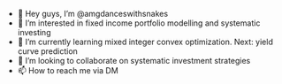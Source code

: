 - 👋 Hey guys, I’m @amgdanceswithsnakes
- 👀 I’m interested in fixed income portfolio modelling and systematic investing
- 🌱 I’m currently learning mixed integer convex optimization. Next: yield curve prediction
- 💞️ I’m looking to collaborate on systematic investment strategies 
- 📫 How to reach me via DM

<!---
amgdanceswithsnakes/amgdanceswithsnakes is a ✨ special ✨ repository because its `README.md` (this file) appears on your GitHub profile.
You can click the Preview link to take a look at your changes.
--->
